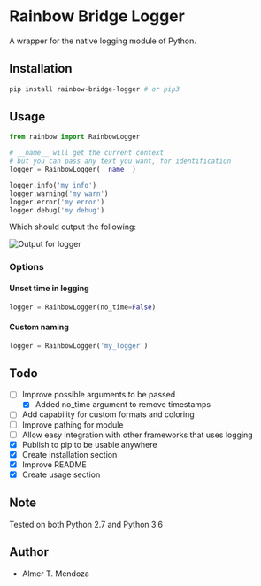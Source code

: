 # Rainbow Bridge Logger

A wrapper for the native logging module of Python.

## Installation

```sh
pip install rainbow-bridge-logger # or pip3
```

## Usage

```python
from rainbow import RainbowLogger

# __name__ will get the current context
# but you can pass any text you want, for identification
logger = RainbowLogger(__name__)

logger.info('my info')
logger.warning('my warn')
logger.error('my error')
logger.debug('my debug')
```

Which should output the following:

![Output for logger](/res/rainbow-logger-output.png)


### Options

#### Unset time in logging

```python
logger = RainbowLogger(no_time=False)
```

#### Custom naming

```python
logger = RainbowLogger('my_logger')
```

## Todo

- [ ] Improve possible arguments to be passed
  - [x] Added no_time argument to remove timestamps
- [ ] Add capability for custom formats and coloring
- [ ] Improve pathing for module
- [ ] Allow easy integration with other frameworks that uses logging
- [x] Publish to pip to be usable anywhere
- [x] Create installation section
- [x] Improve README
- [x] Create usage section

## Note

Tested on both Python 2.7 and Python 3.6

## Author

- Almer T. Mendoza

